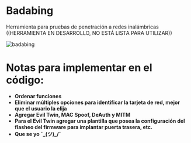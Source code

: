 # Badabing
Herramienta para pruebas de penetración a redes inalámbricas
((HERRAMIENTA EN DESARROLLO, NO ESTÁ LISTA PARA UTILIZAR))

![badabing  ](https://user-images.githubusercontent.com/64815676/194963868-db2f18a4-7701-4b47-8da0-388ea024c669.png)




# Notas para implementar en el código: 

- **Ordenar funciones** 
- **Eliminar múltiples opciones para identificar la tarjeta de red, mejor que el usuario la elija**
- **Agregar Evil Twin, MAC Spoof, DeAuth y MITM**
- **Para el Evil Twin agregar una plantilla que posea la configuración del flasheo del firmware para implantar puerta trasera, etc.**
- **Que se yo ¯\_(ツ)_/¯** 

